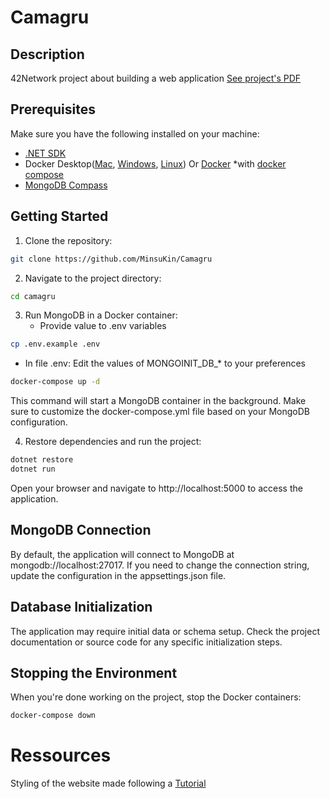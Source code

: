 # Camagru
## Description
42Network project about building a web application
[See project's PDF](/en.subject.pdf)

## Prerequisites
Make sure you have the following installed on your machine:
- [.NET SDK](https://dotnet.microsoft.com/en-us/download)
- Docker Desktop([Mac](https://docs.docker.com/desktop/install/mac-install/), [Windows](https://docs.docker.com/desktop/install/windows-install/), [Linux](https://docs.docker.com/desktop/install/linux-install/)) Or [Docker](https://docs.docker.com/engine/install/) *with [docker compose](https://docs.docker.com/compose/install/)
- [MongoDB Compass](https://www.mongodb.com/try/download/compass)

## Getting Started
1. Clone the repository:
```bash
git clone https://github.com/MinsuKin/Camagru
```
2. Navigate to the project directory:
```bash
cd camagru
```
3. Run MongoDB in a Docker container:
	- Provide value to .env variables
```bash
cp .env.example .env
```
- In file .env: Edit the values of MONGOINIT_DB_* to your preferences

```bash
docker-compose up -d
```
This command will start a MongoDB container in the background. Make sure to customize the docker-compose.yml file based on your MongoDB configuration.

4. Restore dependencies and run the project:
```bash
dotnet restore
dotnet run
```
Open your browser and navigate to http://localhost:5000 to access the application.

## MongoDB Connection
By default, the application will connect to MongoDB at mongodb://localhost:27017. If you need to change the connection string, update the configuration in the appsettings.json file.

## Database Initialization
The application may require initial data or schema setup. Check the project documentation or source code for any specific initialization steps.

## Stopping the Environment
When you're done working on the project, stop the Docker containers:

```bash
docker-compose down
```

# Ressources
Styling of the website made following a [Tutorial](https://www.youtube.com/watch?v=oYRda7UtuhA)